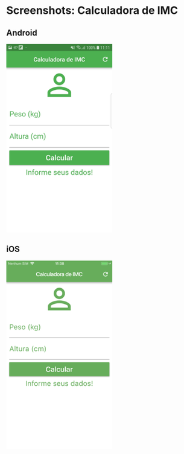 # Screenshots: Calculadora de IMC

## Android
<img src="./android/11.jpg" alt="screenshot" height="500">

## iOS
<img src="./ios/11.png" alt="screenshot" height="500">